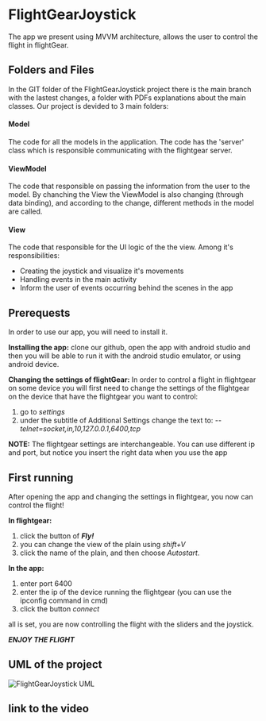 # FlightGearJoystick
The app we present using MVVM architecture, allows the user to control the flight in flightGear.

## Folders and Files
In the GIT folder of the FlightGearJoystick project there is the main branch with the lastest changes, a folder with PDFs explanations about the main classes. 
Our project is devided to 3 main folders:

#### Model
The code for all the models in the application.
The code has the 'server' class which is responsible communicating with the flightgear server.

#### ViewModel
The code that responsible on passing the information from the user to the model.
By chanching the View the ViewModel is also changing (through data binding), and according to the change, different methods in the model are called. 

#### View
The code that responsible for the UI logic of the the view. Among it's responsibilities: 
* Creating the joystick and visualize it's movements
* Handling events in the main activity
* Inform the user of events occurring behind the scenes in the app

## Prerequests
In order to use our app, you will need to install it.

**Installing the app:**
clone our github, open the app with android studio and then you will be able to run it with the android studio emulator, or using android device.

**Changing the settings of flightGear:**
In order to control a flight in flightgear on some device you will first need to change the settings of the flightgear on the device that have the flightgear you want to control:
1. go to *settings*
2. under the subtitle of Additional Settings change the text to: *--telnet=socket,in,10,127.0.0.1,6400,tcp*

**NOTE:** The flightgear settings are interchangeable. You can use different ip and port, but notice you insert the right data when you use the app

## First running
After opening the app and changing the settings in flightgear, you now can control the flight!

**In flightgear:**
1. click the button of ***Fly!***
2. you can change the view of the plain using *shift+V*
3. click the name of the plain, and then choose *Autostart*.

**In the app:**
1. enter port 6400
2. enter the ip of the device running the flightgear (you can use the ipconfig command in cmd)
3. click the button *connect*

all is set, you are now controlling the flight with the sliders and the joystick.

***ENJOY THE FLIGHT***

## UML of the project

![FlightGearJoystick UML](https://user-images.githubusercontent.com/61862949/122601100-7788b400-d079-11eb-92b7-4f9dc6df7287.png)

## link to the video



